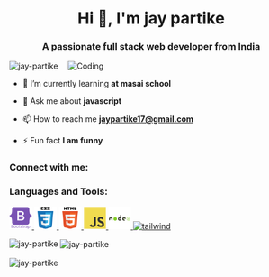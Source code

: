<div masterhead="https://www.pramukhdigital.com/wp-content/uploads/2018/07/New-PNC-Animated-Banners.gif"></div>
<h1 align="center">Hi 👋, I'm jay partike</h1>
<h3 align="center">A passionate full stack web developer from India</h3>
<img align="right" alt="Coding" width="400" src="https://dunesfactory.com/wp-content/uploads/2020/04/Dunes_development.gif">

<p align="left"> <img src="https://komarev.com/ghpvc/?username=jay-partike&label=Profile%20views&color=0e75b6&style=flat" alt="jay-partike" /> </p>

- 🌱 I’m currently learning **at masai school**

- 💬 Ask me about **javascript**

- 📫 How to reach me **jaypartike17@gmail.com**

- ⚡ Fun fact **I am funny**

<h3 align="left">Connect with me:</h3>
<p align="left">
</p>

<h3 align="left">Languages and Tools:</h3>
<p align="left"> <a href="https://getbootstrap.com" target="_blank" rel="noreferrer"> <img src="https://raw.githubusercontent.com/devicons/devicon/master/icons/bootstrap/bootstrap-plain-wordmark.svg" alt="bootstrap" width="40" height="40"/> </a> <a href="https://www.w3schools.com/css/" target="_blank" rel="noreferrer"> <img src="https://raw.githubusercontent.com/devicons/devicon/master/icons/css3/css3-original-wordmark.svg" alt="css3" width="40" height="40"/> </a> <a href="https://www.w3.org/html/" target="_blank" rel="noreferrer"> <img src="https://raw.githubusercontent.com/devicons/devicon/master/icons/html5/html5-original-wordmark.svg" alt="html5" width="40" height="40"/> </a> <a href="https://developer.mozilla.org/en-US/docs/Web/JavaScript" target="_blank" rel="noreferrer"> <img src="https://raw.githubusercontent.com/devicons/devicon/master/icons/javascript/javascript-original.svg" alt="javascript" width="40" height="40"/> </a> <a href="https://nodejs.org" target="_blank" rel="noreferrer"> <img src="https://raw.githubusercontent.com/devicons/devicon/master/icons/nodejs/nodejs-original-wordmark.svg" alt="nodejs" width="40" height="40"/> </a> <a href="https://tailwindcss.com/" target="_blank" rel="noreferrer"> <img src="https://www.vectorlogo.zone/logos/tailwindcss/tailwindcss-icon.svg" alt="tailwind" width="40" height="40"/> </a> </p>

<p><img align="left" src="https://github-readme-stats.vercel.app/api/top-langs?username=jay-partike&show_icons=true&locale=en&layout=compact" alt="jay-partike" /></p>

<p>&nbsp;<img align="center" src="https://github-readme-stats.vercel.app/api?username=jay-partike&show_icons=true&locale=en" alt="jay-partike" /></p>

<p><img align="center" src="https://github-readme-streak-stats.herokuapp.com/?user=jay-partike&" alt="jay-partike" /></p>
